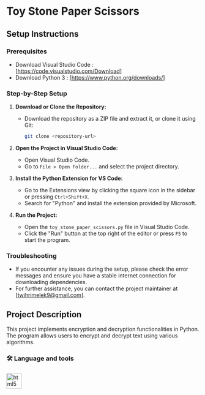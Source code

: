 ﻿# Toy Stone Paper Scissors

## Setup Instructions

### Prerequisites
- Download Visual Studio Code : [https://code.visualstudio.com/Download]
- Download Python 3 : [https://www.python.org/downloads/]

### Step-by-Step Setup

1. **Download or Clone the Repository:**
   - Download the repository as a ZIP file and extract it, or clone it using Git:
     ```sh
     git clone <repository-url>
     ```

2. **Open the Project in Visual Studio Code:**
   - Open Visual Studio Code.
   - Go to `File > Open Folder...` and select the project directory.

3. **Install the Python Extension for VS Code:**
   - Go to the Extensions view by clicking the square icon in the sidebar or pressing `Ctrl+Shift+X`.
   - Search for "Python" and install the extension provided by Microsoft.

4. **Run the Project:**
   - Open the `toy_stone_paper_scissors.py` file in Visual Studio Code.
   - Click the "Run" button at the top right of the editor or press `F5` to start the program.

### Troubleshooting
- If you encounter any issues during the setup, please check the error messages and ensure you have a stable internet connection for downloading dependencies.
- For further assistance, you can contact the project maintainer at [twihrimelek9@gmail.com].

## Project Description

This project implements encryption and decryption functionalities in Python. The program allows users to encrypt and decrypt text using various algorithms.


###

<h3 align="left">🛠 Language and tools</h3>

###

<div align="left">
  <img src="https://cdn.jsdelivr.net/gh/devicons/devicon/icons/python/python-original.svg" height="40" alt="html5 logo"  />
  <img width="12" />
</div>

###

